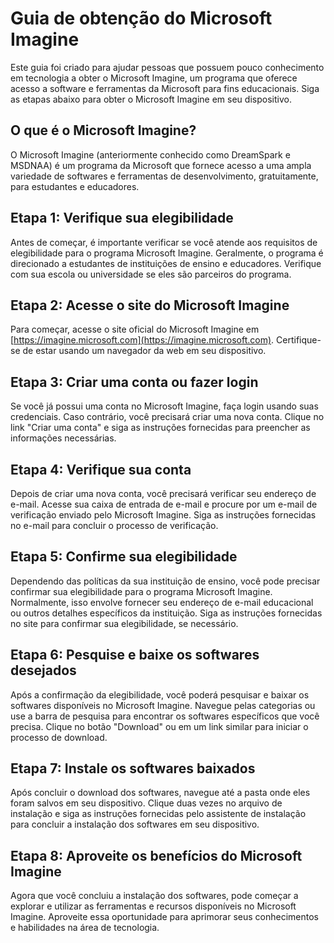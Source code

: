 # Guia de obtenção do Microsoft Imagine

Este guia foi criado para ajudar pessoas que possuem pouco conhecimento em tecnologia a obter o Microsoft Imagine, um programa que oferece acesso a software e ferramentas da Microsoft para fins educacionais. Siga as etapas abaixo para obter o Microsoft Imagine em seu dispositivo.

## O que é o Microsoft Imagine?

O Microsoft Imagine (anteriormente conhecido como DreamSpark e MSDNAA) é um programa da Microsoft que fornece acesso a uma ampla variedade de softwares e ferramentas de desenvolvimento, gratuitamente, para estudantes e educadores.

## Etapa 1: Verifique sua elegibilidade

Antes de começar, é importante verificar se você atende aos requisitos de elegibilidade para o programa Microsoft Imagine. Geralmente, o programa é direcionado a estudantes de instituições de ensino e educadores. Verifique com sua escola ou universidade se eles são parceiros do programa.

## Etapa 2: Acesse o site do Microsoft Imagine

Para começar, acesse o site oficial do Microsoft Imagine em [https://imagine.microsoft.com](https://imagine.microsoft.com). Certifique-se de estar usando um navegador da web em seu dispositivo.

## Etapa 3: Criar uma conta ou fazer login

Se você já possui uma conta no Microsoft Imagine, faça login usando suas credenciais. Caso contrário, você precisará criar uma nova conta. Clique no link "Criar uma conta" e siga as instruções fornecidas para preencher as informações necessárias.

## Etapa 4: Verifique sua conta

Depois de criar uma nova conta, você precisará verificar seu endereço de e-mail. Acesse sua caixa de entrada de e-mail e procure por um e-mail de verificação enviado pelo Microsoft Imagine. Siga as instruções fornecidas no e-mail para concluir o processo de verificação.

## Etapa 5: Confirme sua elegibilidade

Dependendo das políticas da sua instituição de ensino, você pode precisar confirmar sua elegibilidade para o programa Microsoft Imagine. Normalmente, isso envolve fornecer seu endereço de e-mail educacional ou outros detalhes específicos da instituição. Siga as instruções fornecidas no site para confirmar sua elegibilidade, se necessário.

## Etapa 6: Pesquise e baixe os softwares desejados

Após a confirmação da elegibilidade, você poderá pesquisar e baixar os softwares disponíveis no Microsoft Imagine. Navegue pelas categorias ou use a barra de pesquisa para encontrar os softwares específicos que você precisa. Clique no botão "Download" ou em um link similar para iniciar o processo de download.

## Etapa 7: Instale os softwares baixados

Após concluir o download dos softwares, navegue até a pasta onde eles foram salvos em seu dispositivo. Clique duas vezes no arquivo de instalação e siga as instruções fornecidas pelo assistente de instalação para concluir a instalação dos softwares em seu dispositivo.

## Etapa 8: Aproveite os benefícios do Microsoft Imagine

Agora que você concluiu a instalação dos softwares, pode começar a explorar e utilizar as ferramentas e recursos disponíveis no Microsoft Imagine. Aproveite essa oportunidade para aprimorar seus conhecimentos e habilidades na área de tecnologia.
